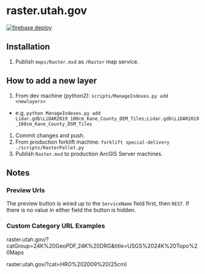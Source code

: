 # raster.utah.gov

[![firebase deploy](https://github.com/agrc/raster/actions/workflows/nodejs.yml/badge.svg)](https://github.com/agrc/raster/actions/workflows/nodejs.yml)

## Installation
1. Publish `maps/Raster.mxd` as `/Raster` map service.

## How to add a new layer
1. From dev machine (python2): `scripts/ManageIndexes.py add <newlayers>`
  - e.g. `python ManageIndexes.py add Lidar.gdb\LiDAR2019_100cm_Kane_County_DEM_Tiles;Lidar.gdb\LiDAR2019_100cm_Kane_County_DSM_Tiles`
1. Commit changes and push.
1. From production forklift machine: `forklift special-delivery ./scripts/RasterPallet.py`
1. Publish `Raster.mxd` to production ArcGIS Server machines.

## Notes
### Preview Urls
The preview button is wired up to the `ServiceName` field first, then `REST`. If there is no value in either field the button is hidden.

### Custom Category URL Examples
raster.utah.gov/?catGroup=24K%20GeoPDF,24K%20DRG&title=USGS%2024K%20Topo%20Maps

raster.utah.gov/?cat=HRO%202009%20(25cm)
